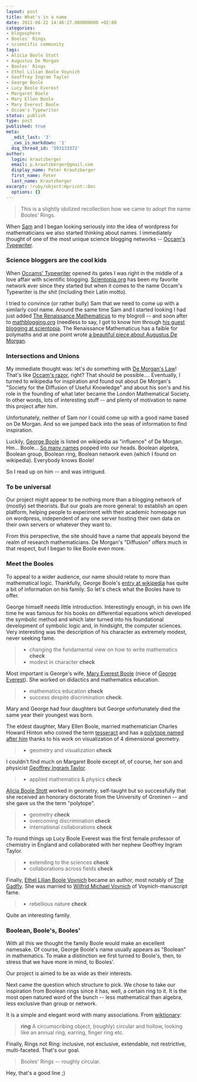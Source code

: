 ```yaml
---
layout: post
title: What's in a name
date: 2011-08-22 14:46:27.000000000 +02:00
categories:
- blogosphere
- Booles' Rings
- scientific community
tags:
- Alicia Boole Stott
- Augustus De Morgan
- Booles' Rings
- Ethel Lilian Boole Voynich
- Geoffrey Ingram Taylor
- George Boole
- Lucy Boole Everest
- Margaret Boole
- Mary Ellen Boole
- Mary Everest Boole
- Occam's Typewriter
status: publish
type: post
published: true
meta:
  _edit_last: '3'
  _cws_is_markdown: '1'
  dsq_thread_id: '593133372'
author:
  login: krautzberger
  email: p.krautzberger@gmail.com
  display_name: Peter Krautzberger
  first_name: Peter
  last_name: Krautzberger
excerpt: !ruby/object:Hpricot::Doc
  options: {}
---
```


> This is a slightly idolized recollection how we came to adopt the name Booles' Rings.

When [Sam](http://boolesrings.org/scoskey) and I began looking seriously into the idea of wordpress for mathematicians we also started thinking about names. I immediately thought of one of the most unique science blogging networks -- [Occam's Typewriter](http://occamstypewriter.org/).

### Science bloggers are the cool kids

When [Occams' Typewriter](http://occamstypewriter.org/) opened its gates I was right in the middle of a love affair with scientific blogging. [Scientopia.org](http://www.scientopia.org) has been my favorite network ever since they started but when it comes to the name Occam's Typewriter is _the shit_ (including their Latin motto).

I tried to convince (or rather bully) Sam that we need to come up with a similarly cool name. Around the same time Sam and I started looking I had just added [The Renaissance Mathematicus](http://thonyc.wordpress.com/) to my blogroll -- and soon after to [mathblogging.org](http://www.mathblogging.org) (needless to say, I got to know him through [his guest blogging at scientopia](http://scientopia.org/blogs/guestblog/2011/02/28/ich-bin-ein-gastblogger-i-road-to-the-renaissance-or-one-thing-leads-to-another/). The Renaissance Mathematicus has a faible for polymaths and at one point wrote [a beautiful piece about Augustus De Morgan](http://thonyc.wordpress.com/2011/06/27/a-lover-of-paradoxes/).

### Intersections and Unions

My immediate thought was: let's do something with [De Morgan's Law](http://en.wikipedia.org/wiki/De_Morgan's_laws)! That's like [Occam's razor](http://en.wikipedia.org/wiki/Occam%27s_razor), right? That should be possible.... Eventually, I turned to wikipedia for inspiration and found out about De Morgan's "Society for the Diffusion of Useful Knowledge" and about his son's and his role in the founding of what later became the London Mathematical Society. In other words, lots of interesting stuff -- and plenty of motivation to name this project after him.

Unfortunately, neither of Sam nor I could come up with a good name based on De Morgan. And so we jumped back into the seas of information to find inspiration.

Luckily, [George Boole](http://en.wikipedia.org/wiki/George_Boole) is listed on wikipedia as "influence" of De Morgan. Hm... Boole... [So many names](http://en.wikipedia.org/wiki/Boolean) popped into our heads. Boolean algebra, Boolean group, Boolean ring, Boolean network even (which I found on wikipedia). Everybody knows Boole!

So I read up on him -- and was intrigued.

### To be universal

Our project might appear to be nothing more than a blogging network of (mostly) set theorists. But our goals are more general: to establish an open platform, helping people to experiment with their academic homepage run on wordpress, independent of any one server hosting their own data on their own servers or whatever they want to.

From this perspective, the site should have a name that appeals beyond the realm of research mathematicians. De Morgan's "Diffusion" offers much in that respect, but I began to like Boole even more.

### Meet the Booles

To appeal to a wider audience, our name should relate to more than mathematical logic. Thankfully, George Boole's [entry at wikipedia](http://en.wikipedia.org/wiki/George_Boole) has quite a bit of information on his family. So let's check what the Booles have to offer.

George himself needs little introduction. Interestingly enough, in his own life time he was famous for his books on differential equations which developed the symbolic method and which later turned into his foundational development of symbolic logic and, in hindsight, the computer sciences. Very interesting was the description of his character as extremely modest, never seeking fame.

> *   changing the fundamental view on how to write mathematics **check**
> *   modest in character **check**

Most important is George's wife, [Mary Everest Boole](http://en.wikipedia.org/wiki/Mary_Everest_Boole) (niece of [George Everest](http://en.wikipedia.org/wiki/George_Everest)). She worked on didactics and mathematics education.

> *   mathematics education **check**
> *   success despite discrimination **check**.

Mary and George had four daughters but George unfortunately died the same year their youngest was born.

The eldest daughter, Mary Ellen Boole, married mathematician Charles Howard Hinton who coined the term [tesseract](http://en.wikipedia.org/wiki/Tesseract) and has a [polytope named after him](http://en.wikipedia.org/wiki/Hinton%27s_polytope#Omnitruncated_5-cell) thanks to his work on visualization of 4 dimensional geometry.

> *   geometry and visualization **check**

I couldn't find much on Margaret Boole except of, of course, her son and physicist [Geoffrey Ingram Taylor](http://en.wikipedia.org/wiki/Geoffrey_Ingram_Taylor).

> *   applied mathematics & physics **check**

[Alicia Boole Stott](http://en.wikipedia.org/wiki/Alicia_Boole_Stott) worked in geometry, self-taught but so successfully that she received an honorary doctorate from the University of Groninen -- and she gave us the the term "polytope".

> *   geometry **check**
> *   overcoming discrimination **check**
> *   international collaborations **check**

To round things up Lucy Boole Everest was the first female professor of chemistry in England and collaborated with her nephew Geoffrey Ingram Taylor.

> *   extending to the sciences **check**
> *   collaborations across fields **check**

Finally, [Ethel Lilian Boole Voynich](http://en.wikipedia.org/wiki/Ethel_Lilian_Voynich) became an author, most notably of [The Gadfly](http://en.wikipedia.org/wiki/The_Gadfly). She was married to [Wilfrid Michael Voynich](http://en.wikipedia.org/wiki/Wilfrid_Michael_Voynich) of Voynich-manuscript fame.

> *   rebellious nature **check**

Quite an interesting family.

### Boolean, Boole's, Booles'

With all this we thought the family Boole would make an excellent namesake. Of course, George Boole's name usually appears as "Boolean" in mathematics. To make a distinction we first turned to Boole's, then, to stress that we have more in mind, to Booles'.

Our project is aimed to be as wide as their interests.

Next came the question which structure to pick. We chose to take our inspiration from Boolean rings since it has, well, a certain ring to it. It is the most open natured word of the bunch -- less mathematical than algebra, less exclusive than group or network.

It is a simple and elegant word with many associations. From [wiktionary](http://en.wiktionary.org/wiki/ring):

> **ring** A circumscribing object, (roughly) circular and hollow, looking like an annual ring, earring, finger ring etc.

Finally, Rings not Ring: inclusive, not exclusive, extendable, not restrictive, multi-faceted. That's our goal.

> Booles' Rings -- roughly circular.

Hey, that's a good line ;)